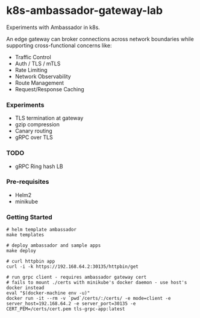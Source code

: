 # k8s-ambassador-gateway-lab

Experiments with Ambassador in k8s.

An edge gateway can broker connections across network boundaries while supporting cross-functional concerns like:

- Traffic Control
- Auth / TLS / mTLS
- Rate Limiting
- Network Observability
- Route Management
- Request/Response Caching

### Experiments

- TLS termination at gateway
- gzip compression
- Canary routing
- gRPC over TLS

### TODO

- gRPC Ring hash LB

### Pre-requisites

- Helm2
- minikube

### Getting Started

```
# helm template ambassador
make templates

# deploy ambassador and sample apps
make deploy

# curl httpbin app
curl -i -k https://192.168.64.2:30135/httpbin/get

# run grpc client - requires ambassador gateway cert
# fails to mount ./certs with minikube's docker daemon - use host's docker instead
eval "$(docker-machine env -u)"
docker run -it --rm -v `pwd`/certs/:/certs/ -e mode=client -e server_host=192.168.64.2 -e server_port=30135 -e CERT_PEM=/certs/cert.pem tls-grpc-app:latest
```
